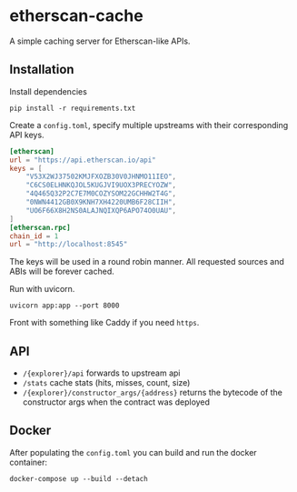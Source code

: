 # etherscan-cache

A simple caching server for Etherscan-like APIs.

## Installation

Install dependencies
```
pip install -r requirements.txt
```

Create a `config.toml`, specify multiple upstreams with their corresponding API keys.
```toml
[etherscan]
url = "https://api.etherscan.io/api"
keys = [
    "V53X2WJ37502KMJFXOZB30V0JHNMO11IEO",
    "C6CS0ELHNKQJOL5KUGJVI9UOX3PRECYOZW",
    "4Q465Q32P2C7E7M0COZYSOM22GCHHW2T4G",
    "0NWN4412GB0X9KNH7XH4220UMB6F28CIIH",
    "UO6F66X8H2NS0ALAJNQIXQP6APO74O0UAU",
]
[etherscan.rpc]
chain_id = 1
url = "http://localhost:8545"
```

The keys will be used in a round robin manner. All requested sources and ABIs will be forever cached.

Run with uvicorn.
```
uvicorn app:app --port 8000
```

Front with something like Caddy if you need `https`.

## API

- `/{explorer}/api` forwards to upstream api
- `/stats` cache stats (hits, misses, count, size)
- `/{explorer}/constructor_args/{address}` returns the bytecode of the constructor args when the contract was deployed


## Docker

After populating the `config.toml` you can build and run the docker container:

`docker-compose up --build --detach`
